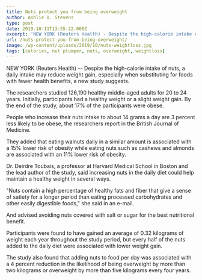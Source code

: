 ```yaml
---
title: Nuts protect you from being overweight
author: Ashlie D. Stevens
type: post
date: 2019-10-11T13:55:22.000Z
excerpt: 'NEW YORK (Reuters Health) - Despite the high-calorie intake of nuts, a daily intake may reduce weight gain, especially when substituting for foods with fewer health benefits, a new study suggests.'
url: /nuts-protect-you-from-being-overweight/
image: /wp-content/uploads/2019/10/nuts-weightloss.jpg
tags: [calories, nut plumper, nuts, overweight, weightloss]
---
```


NEW YORK (Reuters Health) -- Despite the high-calorie intake of nuts, a daily intake may reduce weight gain, especially when substituting for foods with fewer health benefits, a new study suggests.

The researchers studied 126,190 healthy middle-aged adults for 20 to 24 years. Initially, participants had a healthy weight or a slight weight gain. By the end of the study, about 17% of the participants were obese.

People who increase their nuts intake to about 14 grams a day are 3 percent less likely to be obese, the researchers report in the British Journal of Medicine.

They added that eating walnuts daily in a similar amount is associated with a 15% lower risk of obesity while eating nuts such as cashews and almonds are associated with an 11% lower risk of obesity.

Dr. Deirdre Toubais, a professor at Harvard Medical School in Boston and the lead author of the study, said increasing nuts in the daily diet could help maintain a healthy weight in several ways.

"Nuts contain a high percentage of healthy fats and fiber that give a sense of satiety for a longer period than eating processed carbohydrates and other easily digestible foods," she said in an e-mail.

And advised avoiding nuts covered with salt or sugar for the best nutritional benefit.

Participants were found to have gained an average of 0.32 kilograms of weight each year throughout the study period, but every half of the nuts added to the daily diet were associated with lower weight gain.

The study also found that adding nuts to food per day was associated with a 4 percent reduction in the likelihood of being overweight by more than two kilograms or overweight by more than five kilograms every four years.
